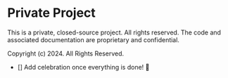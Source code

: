 
# Private Project

This is a private, closed-source project. All rights reserved.
The code and associated documentation are proprietary and confidential.

Copyright (c) 2024. All Rights Reserved.

- [] Add celebration once everything is done! 🎉
